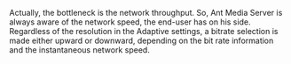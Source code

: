 Actually, the bottleneck is the network throughput.
So, Ant Media Server is always aware of the network speed, the end-user has on his side.
Regardless of the resolution in the Adaptive settings, a bitrate selection is made either upward or downward, depending on the bit rate information and the instantaneous network speed.